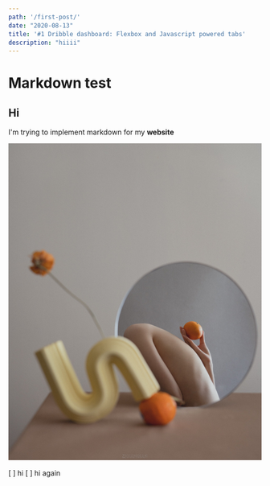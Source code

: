 ```yaml
---
path: '/first-post/'
date: "2020-08-13"
title: '#1 Dribble dashboard: Flexbox and Javascript powered tabs'
description: "hiiii"
---
```

# Markdown test

## Hi

I'm trying to implement markdown for my <span class="highlight-1">**website**</span>

![image.jpg](./image.jpg)

[ ]  hi
[ ]  hi again